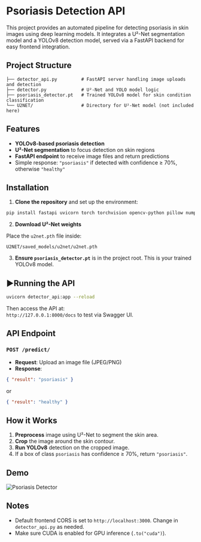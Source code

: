 
# Psoriasis Detection API

This project provides an automated pipeline for detecting psoriasis in skin images using deep learning models. It integrates a U²-Net segmentation model and a YOLOv8 detection model, served via a FastAPI backend for easy frontend integration.

## Project Structure

```
├── detector_api.py         # FastAPI server handling image uploads and detection
├── detector.py             # U²-Net and YOLO model logic
├── psoriasis_detector.pt   # Trained YOLOv8 model for skin condition classification
└── U2NET/                  # Directory for U²-Net model (not included here)
```

## Features

- **YOLOv8-based psoriasis detection**
- **U²-Net segmentation** to focus detection on skin regions
- **FastAPI endpoint** to receive image files and return predictions
- Simple response: `"psoriasis"` if detected with confidence ≥ 70%, otherwise `"healthy"`

## Installation

1. **Clone the repository** and set up the environment:

```bash
pip install fastapi uvicorn torch torchvision opencv-python pillow numpy ultralytics
```

2. **Download U²-Net weights**

Place the `u2net.pth` file inside:
```
U2NET/saved_models/u2net/u2net.pth
```

3. **Ensure `psoriasis_detector.pt`** is in the project root. This is your trained YOLOv8 model.

## ▶Running the API

```bash
uvicorn detector_api:app --reload
```

Then access the API at:  
`http://127.0.0.1:8000/docs` to test via Swagger UI.

## API Endpoint

### `POST /predict/`

- **Request**: Upload an image file (JPEG/PNG)
- **Response**:
```json
{ "result": "psoriasis" }
```
or
```json
{ "result": "healthy" }
```

## How it Works

1. **Preprocess** image using U²-Net to segment the skin area.
2. **Crop** the image around the skin contour.
3. **Run YOLOv8** detection on the cropped image.
4. If a box of class `psoriasis` has confidence ≥ 70%, return `"psoriasis"`.

## Demo
![Psoriasis Detector](assets/filtered_result.png)
## Notes

- Default frontend CORS is set to `http://localhost:3000`. Change in `detector_api.py` as needed.
- Make sure CUDA is enabled for GPU inference (`.to("cuda")`).

